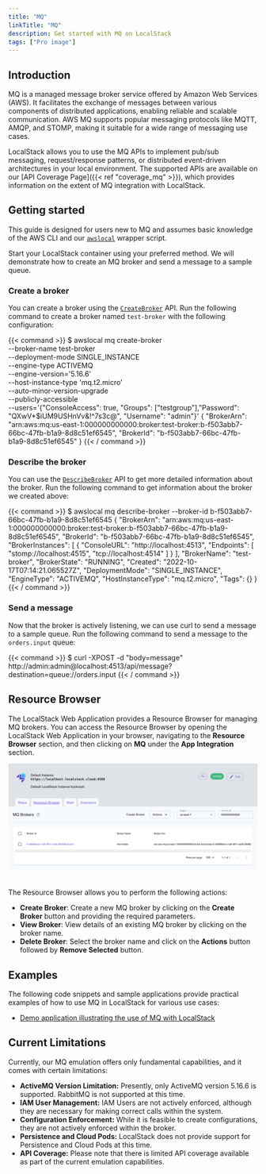 ```yaml
---
title: "MQ"
linkTitle: "MQ"
description: Get started with MQ on LocalStack
tags: ["Pro image"]
---
```


## Introduction

MQ is a managed message broker service offered by Amazon Web Services (AWS).
It facilitates the exchange of messages between various components of distributed applications, enabling reliable and scalable communication.
AWS MQ supports popular messaging protocols like MQTT, AMQP, and STOMP, making it suitable for a wide range of messaging use cases.

LocalStack allows you to use the MQ APIs to implement pub/sub messaging, request/response patterns, or distributed event-driven architectures in your local environment.
The supported APIs are available on our [API Coverage Page]({{< ref "coverage_mq" >}}), which provides information on the extent of MQ integration with LocalStack.

## Getting started

This guide is designed for users new to MQ and assumes basic knowledge of the AWS CLI and our [`awslocal`](https://github.com/localstack/awscli-local)  wrapper script.

Start your LocalStack container using your preferred method.
We will demonstrate how to create an MQ broker and send a message to a sample queue.

### Create a broker

You can create a broker using the [`CreateBroker`](https://docs.aws.amazon.com/amazon-mq/latest/api-reference/brokers.html#brokerspost) API.
Run the following command to create a broker named `test-broker` with the following configuration:

{{< command >}}
$ awslocal mq create-broker \
    --broker-name test-broker \
    --deployment-mode SINGLE_INSTANCE \
    --engine-type ACTIVEMQ \
    --engine-version='5.16.6' \
    --host-instance-type 'mq.t2.micro' \
    --auto-minor-version-upgrade \
    --publicly-accessible \
    --users='{"ConsoleAccess": true, "Groups": ["testgroup"],"Password": "QXwV*$iUM9USHnVv&!^7s3c@", "Username": "admin"}'
<disable-copy>
{
    "BrokerArn": "arn:aws:mq:us-east-1:000000000000:broker:test-broker:b-f503abb7-66bc-47fb-b1a9-8d8c51ef6545",
    "BrokerId": "b-f503abb7-66bc-47fb-b1a9-8d8c51ef6545"
}
</disable-copy>
{{< / command >}}

### Describe the broker

You can use the [`DescribeBroker`](https://docs.aws.amazon.com/amazon-mq/latest/api-reference/brokers.html#brokersget) API to get more detailed information about the broker.
Run the following command to get information about the broker we created above:

{{< command >}}
$ awslocal mq describe-broker --broker-id
<disable-copy>
b-f503abb7-66bc-47fb-b1a9-8d8c51ef6545
{
    "BrokerArn": "arn:aws:mq:us-east-1:000000000000:broker:test-broker:b-f503abb7-66bc-47fb-b1a9-8d8c51ef6545",
    "BrokerId": "b-f503abb7-66bc-47fb-b1a9-8d8c51ef6545",
    "BrokerInstances": [
        {
            "ConsoleURL": "http://localhost:4513",
            "Endpoints": [
                "stomp://localhost:4515",
                "tcp://localhost:4514"
            ]
        }
    ],
    "BrokerName": "test-broker",
    "BrokerState": "RUNNING",
    "Created": "2022-10-17T07:14:21.065527Z",
    "DeploymentMode": "SINGLE_INSTANCE",
    "EngineType": "ACTIVEMQ",
    "HostInstanceType": "mq.t2.micro",
    "Tags": {}
}
</disable-copy>
{{< / command >}}

### Send a message

Now that the broker is actively listening, we can use curl to send a message to a sample queue.
Run the following command to send a message to the `orders.input` queue:

{{< command >}}
$ curl -XPOST -d "body=message" http://admin:admin@localhost:4513/api/message\?destination\=queue://orders.input
{{< / command >}}

## Resource Browser

The LocalStack Web Application provides a Resource Browser for managing MQ brokers.
You can access the Resource Browser by opening the LocalStack Web Application in your browser, navigating to the **Resource Browser** section, and then clicking on **MQ** under the **App Integration** section.

<img src="mq-resource-browser.png" alt="MQ Resource Browser" title="MQ Resource Browser" width="900" />
<br>
<br>

The Resource Browser allows you to perform the following actions:

- **Create Broker**: Create a new MQ broker by clicking on the **Create Broker** button and providing the required parameters.
- **View Broker**: View details of an existing MQ broker by clicking on the broker name.
- **Delete Broker**: Select the broker name and click on the **Actions** button followed by **Remove Selected** button.

## Examples

The following code snippets and sample applications provide practical examples of how to use MQ in LocalStack for various use cases:

- [Demo application illustrating the use of MQ with LocalStack](https://github.com/localstack/localstack-pro-samples/tree/master/mq-broker)

## Current Limitations

Currently, our MQ emulation offers only fundamental capabilities, and it comes with certain limitations:

- **ActiveMQ Version Limitation:** Presently, only ActiveMQ version 5.16.6 is supported.
  RabbitMQ is not supported at this time.
- **IAM User Management:** IAM Users are not actively enforced, although they are necessary for making correct calls within the system.
- **Configuration Enforcement:** While it is feasible to create configurations, they are not actively enforced within the broker.
- **Persistence and Cloud Pods:** LocalStack does not provide support for Persistence and Cloud Pods at this time.
- **API Coverage:** Please note that there is limited API coverage available as part of the current emulation capabilities.
